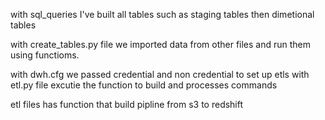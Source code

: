 with sql_queries I've built all tables such as staging tables 
then dimetional tables 

with create_tables.py file we imported data from other files and run them using functioms.


with dwh.cfg we passed credential and non credential to set up etls
 with etl.py file excutie the function to build and processes commands 
 
 etl files has function that build pipline from s3 to redshift 
